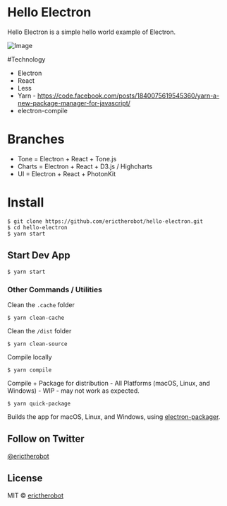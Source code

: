 # Hello Electron
Hello Electron is a simple hello world example of Electron.

![Image](https://dl.dropboxusercontent.com/s/huxc71ajiw8ij4s/Screenshot%202016-10-13%2009.54.17.png?dl=0?raw=true)

#Technology
- Electron
- React
- Less
- Yarn - https://code.facebook.com/posts/1840075619545360/yarn-a-new-package-manager-for-javascript/
- electron-compile

# Branches

- Tone = Electron + React + Tone.js
- Charts = Electron + React + D3.js / Highcharts
- UI = Electron + React + PhotonKit

# Install

```
$ git clone https://github.com/erictherobot/hello-electron.git
$ cd hello-electron
$ yarn start
```

## Start Dev App

```
$ yarn start
```

### Other Commands / Utilities

Clean the `.cache` folder

```
$ yarn clean-cache
```

Clean the `/dist` folder

```
$ yarn clean-source
```

Compile locally

```
$ yarn compile
```

Compile + Package for distribution - All Platforms (macOS, Linux, and Windows) - WIP - may not work as expected.

```
$ yarn quick-package
```

Builds the app for macOS, Linux, and Windows, using [electron-packager](https://github.com/electron-userland/electron-packager).

## Follow on Twitter

[@erictherobot](https://twitter.com/erictherobot)

## License

MIT © [erictherobot](http://erictherobot.com)
